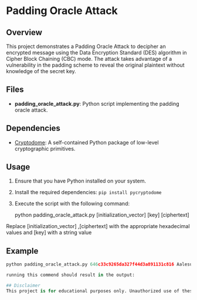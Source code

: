 # Padding Oracle Attack

## Overview

This project demonstrates a Padding Oracle Attack to decipher an encrypted message using the Data Encryption Standard (DES) algorithm in Cipher Block Chaining (CBC) mode. The attack takes advantage of a vulnerability in the padding scheme to reveal the original plaintext without knowledge of the secret key.

## Files

- **padding_oracle_attack.py**: Python script implementing the padding oracle attack.
  
## Dependencies

- [Cryptodome](https://www.pycryptodome.org/): A self-contained Python package of low-level cryptographic primitives.

## Usage

1. Ensure that you have Python installed on your system.
2. Install the required dependencies: `pip install pycryptodome`
3. Execute the script with the following command:

   python padding_oracle_attack.py [initialization_vector] [key] [ciphertext]
   
Replace [initialization_vector] ,[ciphertext] with the appropriate hexadecimal values and [key] with a string value
## Example

```python
python padding_oracle_attack.py 646c33c9265da327f44d3a891131c816 Aalesund f2b2544ff59d2773

running this commend should result in the output:

## Disclaimer
This project is for educational purposes only. Unauthorized use of these techniques may violate applicable laws and regulations.
